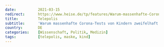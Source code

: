```yaml
---
date:          2021-03-15
redirect:      https://www.heise.de/tp/features/Warum-massenhafte-Corona-Tests-von-Kindern-zweifelhaft-sind-5987880.html
title:         Telepolis
subtitle:      'Warum massenhafte Corona-Tests von Kindern zweifelhaft sind'
country:       DE
categories:    [Wissenschaft, Politik, Medizin]
tags:          [telepolis, maske, kind]
---
```

